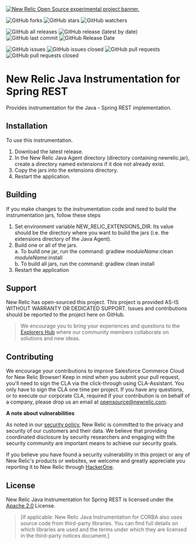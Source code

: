 <a href="https://opensource.newrelic.com/oss-category/#new-relic-experimental"><picture><source media="(prefers-color-scheme: dark)" srcset="https://github.com/newrelic/opensource-website/raw/main/src/images/categories/dark/Experimental.png"><source media="(prefers-color-scheme: light)" srcset="https://github.com/newrelic/opensource-website/raw/main/src/images/categories/Experimental.png"><img alt="New Relic Open Source experimental project banner." src="https://github.com/newrelic/opensource-website/raw/main/src/images/categories/Experimental.png"></picture></a>


![GitHub forks](https://img.shields.io/github/forks/newrelic-experimental/newrelic-java-spring-rest?style=social)
![GitHub stars](https://img.shields.io/github/stars/newrelic-experimental/newrelic-java-spring-rest?style=social)
![GitHub watchers](https://img.shields.io/github/watchers/newrelic-experimental/newrelic-java-spring-rest?style=social)

![GitHub all releases](https://img.shields.io/github/downloads/newrelic-experimental/newrelic-java-spring-rest/total)
![GitHub release (latest by date)](https://img.shields.io/github/v/release/newrelic-experimental/newrelic-java-spring-rest)
![GitHub last commit](https://img.shields.io/github/last-commit/newrelic-experimental/newrelic-java-spring-rest)
![GitHub Release Date](https://img.shields.io/github/release-date/newrelic-experimental/newrelic-java-spring-rest)


![GitHub issues](https://img.shields.io/github/issues/newrelic-experimental/newrelic-java-spring-rest)
![GitHub issues closed](https://img.shields.io/github/issues-closed/newrelic-experimental/newrelic-java-spring-rest)
![GitHub pull requests](https://img.shields.io/github/issues-pr/newrelic-experimental/newrelic-java-spring-rest)
![GitHub pull requests closed](https://img.shields.io/github/issues-pr-closed/newrelic-experimental/newrelic-java-spring-rest)


# New Relic Java Instrumentation for Spring REST

Provides instrumentation for the Java - Spring REST implementation. 


## Installation

To use this instrumentation.   
1. Download the latest release.    
2. In the New Relic Java Agent directory (directory containing newrelic.jar), create a directory named extensions if it doe not already exist.   
3. Copy the jars into the extensions directory.   
4. Restart the application.   


## Building

If you make changes to the instrumentation code and need to build the instrumentation jars, follow these steps
1. Set environment variable NEW_RELIC_EXTENSIONS_DIR.  Its value should be the directory where you want to build the jars (i.e. the extensions directory of the Java Agent).   
2. Build one or all of the jars.   
a. To build one jar, run the command:  gradlew _moduleName_:clean  _moduleName_:install    
b. To build all jars, run the command: gradlew clean install
3. Restart the application

## Support

New Relic has open-sourced this project. This project is provided AS-IS WITHOUT WARRANTY OR DEDICATED SUPPORT. Issues and contributions should be reported to the project here on GitHub.

>We encourage you to bring your experiences and questions to the [Explorers Hub](https://discuss.newrelic.com) where our community members collaborate on solutions and new ideas.

## Contributing

We encourage your contributions to improve Salesforce Commerce Cloud for New Relic Browser! Keep in mind when you submit your pull request, you'll need to sign the CLA via the click-through using CLA-Assistant. You only have to sign the CLA one time per project. If you have any questions, or to execute our corporate CLA, required if your contribution is on behalf of a company, please drop us an email at opensource@newrelic.com.

**A note about vulnerabilities**

As noted in our [security policy](../../security/policy), New Relic is committed to the privacy and security of our customers and their data. We believe that providing coordinated disclosure by security researchers and engaging with the security community are important means to achieve our security goals.

If you believe you have found a security vulnerability in this project or any of New Relic's products or websites, we welcome and greatly appreciate you reporting it to New Relic through [HackerOne](https://hackerone.com/newrelic).

## License

New Relic Java Instrumentation for Spring REST is licensed under the [Apache 2.0](http://apache.org/licenses/LICENSE-2.0.txt) License.

>[If applicable: New Relic Java Instrumentation for CORBA also uses source code from third-party libraries. You can find full details on which libraries are used and the terms under which they are licensed in the third-party notices document.]
